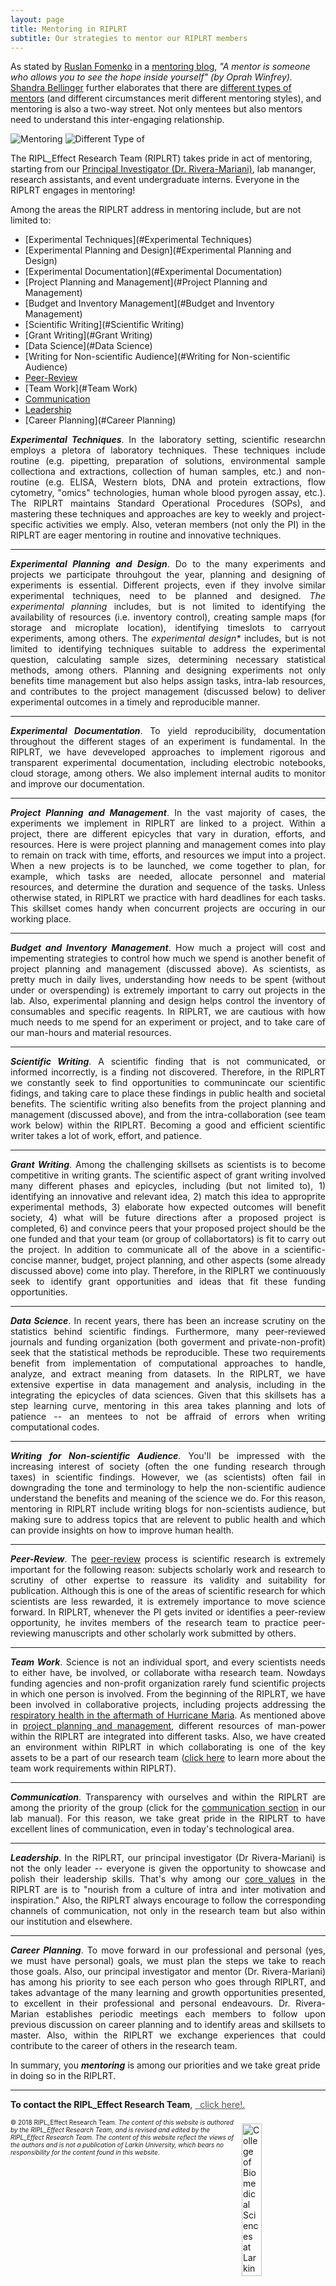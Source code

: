 ```yaml
---
layout: page
title: Mentoring in RIPLRT
subtitle: Our strategies to mentor our RIPLRT members
---
```


As stated by <a href="https://www.riplrt.com/members/#Ruslan%20Fomenko" target="_blank">Ruslan Fomenko</a> in a <a href="https://www.riplrt.com/2019-05-02-mentors-unsung-heroes/" target="_blank">mentoring blog</a>, *"A mentor is someone who allows you to see the hope inside yourself" (by Oprah Winfrey).* <a href="https://www.riplrt.com/members/#Shandra%20Bellinger" target="_blank">Shandra Bellinger</a> further elaborates that there are <a href="https://www.riplrt.com/2019-05-17-mentors/" target="_blank">different types of mentors</a> (and different circumstances merit different mentoring styles), and mentoring is also a two-way street. Not only mentees but also mentors need to understand this inter-engaging relationship.

<img src="/img/mentors1.png" alt="Mentoring" class="inline"/>

<img src="/img/mentors_sb.png" alt="Different Type of" class="inline"/>



The RIPL_Effect Research Team (RIPLRT) takes pride in act of mentoring, starting from our <a href="https://www.riplrt.com/members/#Dr.%20F%C3%A9lix%20E.%20Rivera-Mariani" target="_blank">Principal Investigator (Dr. Rivera-Mariani)</a>, lab mananger, research assistants, and event undergraduate interns. Everyone in the RIPLRT engages in mentoring!

Among the areas the RIPLRT address in mentoring include, but are not limited to:

- [Experimental Techniques](#Experimental Techniques)
- [Experimental Planning and Design](#Experimental Planning and Design)
- [Experimental Documentation](#Experimental Documentation)
- [Project Planning and Management](#Project Planning and Management)
- [Budget and Inventory Management](#Budget and Inventory Management)
- [Scientific Writing](#Scientific Writing)
- [Grant Writing](#Grant Writing)
- [Data Science](#Data Science)
- [Writing for Non-scientific Audience](#Writing for Non-scientific Audience)
- [Peer-Review](#Peer-Review)
- [Team Work](#Team Work)
- [Communication](#Communication)
- [Leadership](#Leadership)
- [Career Planning](#Career Planning)

<div style="text-align:justify"><p><a name="Experimental Techniques"></a><b><i>Experimental Techniques</i></b>. In the laboratory setting, scientific researchn employs a pletora of laboratory techniques. These techniques include routine (e.g. pipetting, preparation of solutions, environmental sample collectiona and extractions, collection of human samples, etc.) and non-routine (e.g. ELISA, Western blots, DNA and protein extractions, flow cytometry, "omics" technologies, human whole blood pyrogen assay, etc.). The RIPLRT maintains Standard Operational Procedures (SOPs), and mastering these techniques and approaches are key to weekly and project-specific activities we emply. Also, veteran members (not only the PI) in the RIPLRT are eager mentoring in routine and innovative techniques. </p></div>

---
<div style="text-align:justify"><p><a name="Experimental Planning and Design"></a><i><b>Experimental Planning and Design</b></i>. Do to the many experiments and projects we participate throuhgout the year, planning and designing of experiments is essential. Different projects, even if they involve similar experimental techniques, need to be planned and designed. <i>The experimental planning</i> includes, but is not limited to identifying the availability of resources (i.e. inventory control), creating sample maps (for storage and microplate location), identifying timeslots to carryout experiments, among others. The <i>experimental design*</i> includes, but is not limited to identifying techniques suitable to address the experimental question, calculating sample sizes, determining necessary statistical methods, among others. Planning and designing experiments not only benefits time management but also helps assign tasks, intra-lab resources, and contributes to the project management (discussed below) to deliver experimental outcomes in a timely and reproducible manner.</p></div>

---
<div style="text-align:justify"><p><a name="Experimental Documentation"></a><b><i>Experimental Documentation</i></b>. To yield reproducibility, documentation throughout the different stages of an experiment is fundamental. In the RIPLRT, we have deveveloped approaches to implement rigorous and transparent experimental documentation, including electrobic notebooks, cloud storage, among others. We also implement internal audits to monitor and improve our documentation. </p></div> 

---
<div style="text-align:justify"><p><a name="Project Planning and Management"></a><i><b>Project Planning and Management</b></i>. In the vast majority of cases, the experiments we implement in RIPLRT are linked to a project. Within a project, there are different epicycles that vary in duration, efforts, and resources. Here is were project planning and management comes into play to remain on track with time, efforts, and resources we imput into a project. When a new projects is to be launched, we come together to plan, for example, which tasks are needed, allocate personnel and material resources, and determine the duration and sequence of the tasks. Unless otherwise stated, in RIPLRT we practice with hard deadlines for each tasks. This skillset comes handy when concurrent projects are occuring in our working place.</p></div>

---
<div style="text-align:justify"><p><a name="Budget and Inventory Management"></a><i><b>Budget and Inventory Management</b></i>. How much a project will cost and impementing strategies to control how much we spend is another benefit of project planning and management (discussed above). As scientists, as pretty much in daily lives, understanding how needs to be spent (without under or overspending) is extremely important to carry out projects in the lab. Also, experimental planning and design helps control the inventory of consumables and specific reagents. In RIPLRT, we are cautious with how much needs to me spend for an experiment or project, and to take care of our man-hours and material resources.</p></div>

---
<div style="text-align:justify"><p><a name="Scientific Writing"></a><i><b>Scientific Writing</b></i>. A scientific finding that is not communicated, or informed incorrectly, is a finding not discovered. Therefore, in the RIPLRT we constantly seek to find opportunities to communincate our scientific fidings, and taking care to place these findings in public health and societal benefits. The scientific writing also benefits from the project planning and management (discussed above), and from the intra-collaboration (see team work below) within the RIPLRT. Becoming a good and efficient scientific writer takes a lot of work, effort, and patience.</p></div>

---
<div style="text-align:justify"><p><a name="Grant Writing"></a><i><b>Grant Writing</b></i>. Among the challenging skillsets as scientists is to become competitive in writing grants. The scientific aspect of grant writing involved many different phases and epicycles, including (but not limited to), 1) identifying an innovative and relevant idea, 2) match this idea to approprite experimental methods, 3) elaborate how expected outcomes will benefit society, 4) what will be future directions after a proposed project is completed, 6) and convince peers that your proposed project should be the one funded and that your team (or group of collabortators) is fit to carry out the project. In addition to communicate all of the above in a scientific-concise manner, budget, project planning, and other aspects (some already discussed above) come into play. Therefore, in the RIPLRT we continuously seek to identify grant opportunities and ideas that fit these funding opportunities.</p></div>

---
<div style="text-align:justify"><p><a name="Data Science"></a><i><b>Data Science</b></i>. In recent years, there has been an increase scrutiny on the statistics behind scientific findings. Furthermore, many peer-reviewed journals and funding organization (both goverment and private-non-profit) seek that the statistical methods be reproducible. These two requirements benefit from implementation of computational approaches to handle, analyze, and extract meaning from datasets. In the RIPLRT, we have extensive expertise in data management and analysis, including in the integrating the epicycles of data sciences. Given that this skillsets has a step learning curve, mentoring in this area takes planning and lots of patience -- an mentees to not be affraid of errors when writing computational codes.</p></div>

---
<div style="text-align:justify"><p><a name="Writing for Non-scientific Audience"></a><i><b>Writing for Non-scientific Audience</b></i>. You'll be impressed with the increasing interest of society (often the one funding research through taxes) in scientific findings. However, we (as scientists) often fail in downgrading the tone and terminology to help the non-scientific audience understand the benefits and meaning of the science we do. For this reason, mentoring in RIPLRT include writing blogs for non-scientists audience, but making sure to address topics that are relevent to public health and which can provide insights on how to improve human health.</p></div>

---
<div style="text-align:justify"><p><a name="Peer-Review"></a><i><b>Peer-Review</b></i>. The <a href="https://www.publisso.de/en/advice/publishing-advice-faqs/peer-review/" target="_blank">peer-review</a> process is scientific research is extremely important for the following reason: subjects scholarly work and research to scrutiny of other expertse to reassure its validity and suitability for publication. Although this is one of the areas of scientific research for which scientists are less rewarded, it is extremely importance to move science forward. In RIPLRT, whenever the PI gets invited or identifies a peer-review opportunity, he invites members of the research team to practice peer-reviewing manuscripts and other scholarly work submitted by others.</p></div>

---
<div style="text-align:justify"><p><a name="Team Work"></a><i><b>Team Work</b></i>. Science is not an individual sport, and every scientists needs to either have, be involved, or collaborate witha  research team. Nowdays funding agencies and non-profit organization rarely fund scientific projects in which one person is involved. From the beginning of the RIPLRT, we have been involved in collaborative projects, including projects addressing the <a href="https://projectreporter.nih.gov/project_info_description.cfm?aid=9663312&icde=44809288&ddparam=&ddvalue=&ddsub=&cr=1&csb=default&cs=ASC&pball=" target="_blank">respiratory health in the aftermath of Hurricane Maria</a>. As mentioned above in <a href="https://www.riplrt.com/mentoring/#Project%20Planning%20and%20Management">project planning and management</a>, different resources of man-power within the RIPLRT are integrated into different tasks. Also, we have created an environment within RIPLRT in which collaborating is one of the key assets to be a part of our research team (<a href="https://bookdown.org/friveram/labmanualriplrt/" target="_blank">click here</a> to learn more about the team work requirements within RIPLRT). </p></div>

---
<div style="text-align:justify"><p><a name="Communication"></a><i><b>Communication</b></i>. Transparency with ourselves and within the RIPLRT are among the priority of the group (click for the <a href="https://bookdown.org/friveram/labmanualriplrt/general-policies.html#communication" target="_blank">communication section</a> in our lab manual). For this reason, we take great pride in the RIPLRT to have excellent lines of communication, even in today's technological area.</p></div>

---
<div style="text-align:justify"><p><a name="Leadership"></a><i><b>Leadership</b></i>. In the RIPLRT, our principal investigator (Dr Rivera-Mariani) is not the only leader --  everyone is given the opportunity to showcase and polish their leadership skills. That's why among our <a href="https://www.riplrt.com/mission/" target="_blank">core values</a> in the RIPLRT are is to "nourish from a culture of intra and inter motivation and inspiration." Also, the RIPLRT always encourage to follow the corresponding channels of communication, not only in the research team but also within our institution and elsewhere.</p></div>

---
<div style="text-align:justify"><p><a name="Career Planning"></a><i><b>Career Planning</b></i>. To move forward in our professional and personal (yes, we must have personal) goals, we must plan the steps we take to reach those goals. Also, our principal investigator and mentor (Dr. Rivera-Mariani) has among his priority to see each person who goes through RIPLRT, and takes advantage of the many learning and growth opportunities presented, to excellent in their professional and personal endeavours. Dr. Rivera-Marian establishes periodic meetings each members to follow upon previous discussion on career planning and to identify areas and skillsets to master. Also, within the RIPLRT we exchange experiences that could contribute to the career of others in the research team. </p></div>

In summary, you <b><i>mentoring</i></b> is among our priorities and we take great pride in doing so in the RIPLRT.  


---
**To contact the RIPL_Effect Research Team**, 
<a href="mailto:contactus@riplrt.com" target="_blank" style="color:#515151;"><i class="fa fa-envelope" style="font-size:1em"></i> &nbsp; click here!.<br></a>

<a href="http://ularkin.org/college-of-biomedical-sciences/">
  <img src="/img/LU-Biomed-Logo-Horizontal-1.png" alt="College of Biomedical Sciences at Larkin University" align="right" style="width: 25%; height: 25%; margin:8px"/>
</a>

<font size="1">&#169; 2018 RIPL_Effect Research Team. <i>The content of this website is authored by the RIPL_Effect Research Team, and is revised and edited by the RIPL_Effect Research Team. The content of this website reflect the views of the authors and is not a publication of Larkin University, which bears no responsibility for the content found in this website</i>.</font>